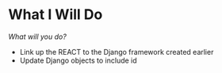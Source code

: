 # What I Will Do
*What will you do?*

- Link up the REACT to the Django framework created earlier
- Update Django objects to include id